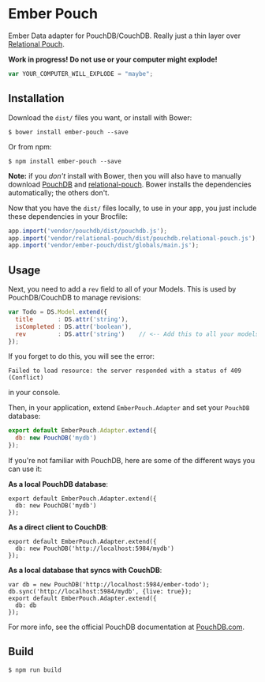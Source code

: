 # Ember Pouch

Ember Data adapter for PouchDB/CouchDB. Really just a thin layer over [Relational Pouch](https://github.com/nolanlawson/relational-pouch).

**Work in progress! Do not use or your computer might explode!**

```js
var YOUR_COMPUTER_WILL_EXPLODE = "maybe";
```

## Installation

Download the `dist/` files you want, or install with Bower:

    $ bower install ember-pouch --save

Or from npm:

    $ npm install ember-pouch --save

**Note:** if you *don't* install with Bower, then you will also have to manually download
[PouchDB](https://github.com/pouchdb/pouchdb) and [relational-pouch](https://github.com/nolanlawson/relational-pouch).
Bower installs the dependencies automatically; the others don't.

Now that you have the `dist/` files locally, to use in your app, you just include
these dependencies in your Brocfile:

```js
app.import('vendor/pouchdb/dist/pouchdb.js');
app.import('vendor/relational-pouch/dist/pouchdb.relational-pouch.js');
app.import('vendor/ember-pouch/dist/globals/main.js');
```

## Usage

Next, you need to add a `rev` field to all of your Models. This is used by PouchDB/CouchDB
to manage revisions:

```js
var Todo = DS.Model.extend({
  title       : DS.attr('string'),
  isCompleted : DS.attr('boolean'),
  rev         : DS.attr('string')    // <-- Add this to all your models
});
```

If you forget to do this, you will see the error:

    Failed to load resource: the server responded with a status of 409 (Conflict)

in your console.

Then, in your application, extend `EmberPouch.Adapter` and set your `PouchDB` database:

```js
export default EmberPouch.Adapter.extend({
  db: new PouchDB('mydb')
});
```

If you're not familiar with PouchDB, here are some of the different ways you can use it:

**As a local PouchDB database**:

```
export default EmberPouch.Adapter.extend({
  db: new PouchDB('mydb')
});
```

**As a direct client to CouchDB**:

```
export default EmberPouch.Adapter.extend({
  db: new PouchDB('http://localhost:5984/mydb')
});
```

**As a local database that syncs with CouchDB**:

```
var db = new PouchDB('http://localhost:5984/ember-todo');
db.sync('http://localhost:5984/mydb', {live: true});
export default EmberPouch.Adapter.extend({
  db: db
});
```

For more info, see the official PouchDB documentation at [PouchDB.com](http://pouchdb.com).


## Build

    $ npm run build
